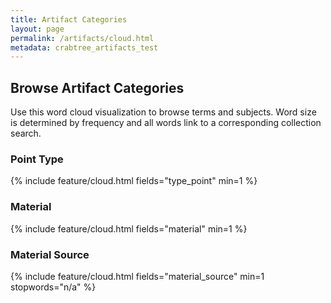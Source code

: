 ```yaml
---
title: Artifact Categories
layout: page
permalink: /artifacts/cloud.html
metadata: crabtree_artifacts_test
---
```


## Browse Artifact Categories

Use this word cloud visualization to browse terms and subjects.
Word size is determined by frequency and all words link to a corresponding collection search.

### Point Type

{% include feature/cloud.html fields="type_point" min=1 %}

### Material 

{% include feature/cloud.html fields="material" min=1 %}

### Material Source

{% include feature/cloud.html fields="material_source" min=1 stopwords="n/a" %}
